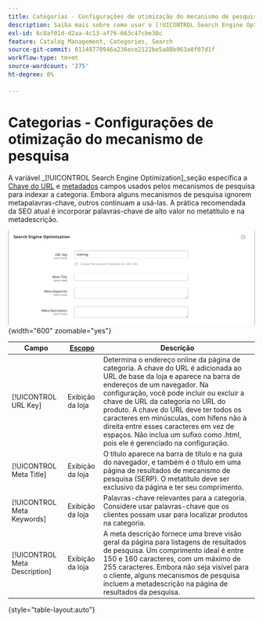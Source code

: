 ```yaml
---
title: Categorias - Configurações de otimização do mecanismo de pesquisa
description: Saiba mais sobre como usar o [!UICONTROL Search Engine Optimization] configurações para definir a chave de URL e os campos de metadados usados pelos mecanismos de pesquisa para indexar a categoria.
exl-id: 6c8af01d-d2aa-4c13-af76-663c47cbe38c
feature: Catalog Management, Categories, Search
source-git-commit: 01148770946a236ece2122be5a88b963a0f07d1f
workflow-type: tm+mt
source-wordcount: '275'
ht-degree: 0%

---
```


# Categorias - Configurações de otimização do mecanismo de pesquisa

A variável _[!UICONTROL Search Engine Optimization]_seção especifica a [Chave do URL](catalog-urls.md) e [metadados](../merchandising-promotions/meta-data.md) campos usados pelos mecanismos de pesquisa para indexar a categoria. Embora alguns mecanismos de pesquisa ignorem metapalavras-chave, outros continuam a usá-las. A prática recomendada da SEO atual é incorporar palavras-chave de alto valor no metatítulo e na metadescrição.

![Otimização do mecanismo de pesquisa](./assets/categories-search-engine-optimization.png){width="600" zoomable="yes"}

| Campo | [Escopo](../getting-started/websites-stores-views.md#scope-settings) | Descrição |
|--- |--- |----------------------------------------------------|
| [!UICONTROL URL Key] | Exibição da loja | Determina o endereço online da página de categoria. A chave do URL é adicionada ao URL de base da loja e aparece na barra de endereços de um navegador. Na configuração, você pode incluir ou excluir a chave de URL da categoria no URL do produto. A chave do URL deve ter todos os caracteres em minúsculas, com hifens não à direita entre esses caracteres em vez de espaços. Não inclua um sufixo como .html, pois ele é gerenciado na configuração. |
| [!UICONTROL Meta Title] | Exibição da loja | O título aparece na barra de título e na guia do navegador, e também é o título em uma página de resultados de mecanismo de pesquisa (SERP). O metatítulo deve ser exclusivo da página e ter seu comprimento. |
| [!UICONTROL Meta Keywords] | Exibição da loja | Palavras-chave relevantes para a categoria. Considere usar palavras-chave que os clientes possam usar para localizar produtos na categoria. |
| [!UICONTROL Meta Description] | Exibição da loja | A meta descrição fornece uma breve visão geral da página para listagens de resultados de pesquisa. Um comprimento ideal é entre 150 e 160 caracteres, com um máximo de 255 caracteres. Embora não seja visível para o cliente, alguns mecanismos de pesquisa incluem a metadescrição na página de resultados da pesquisa. |

{style="table-layout:auto"}
